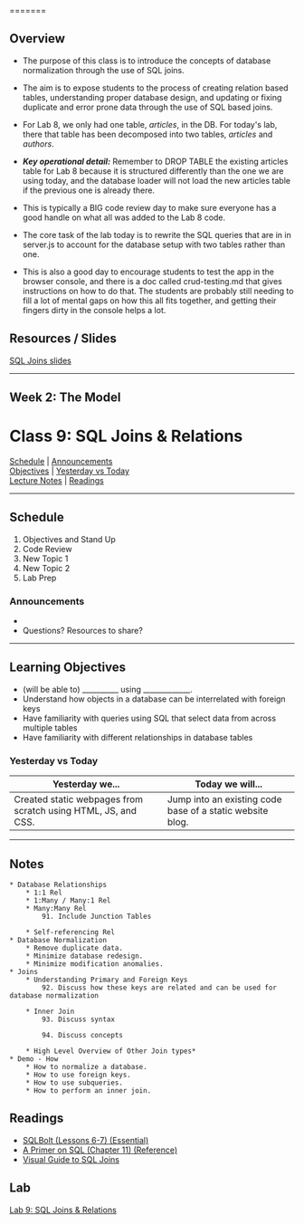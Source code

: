 =======
## Overview
<!-- Provide a general overview of the daily concepts and processes that will be covered in lectures and labs -->

- The purpose of this class is to introduce the concepts of database normalization through the use of SQL joins.

- The aim is to expose students to the process of creating relation based tables, understanding proper database design, and updating or fixing duplicate and error prone data through the use of SQL based joins.

- For Lab 8, we only had one table, *articles*, in the DB. For today's lab, there that table has been decomposed into two tables, *articles* and *authors*.

- ***Key operational detail:*** Remember to DROP TABLE the existing articles table for Lab 8 because it is structured differently than the one we are using today, and the database loader will not load the new articles table if the previous one is already there.

- This is typically a BIG code review day to make sure everyone has a good handle on what all was added to the Lab 8 code.

- The core task of the lab today is to rewrite the SQL queries that are in in server.js to account for the database setup with two tables rather than one.

- This is also a good day to encourage students to test the app in the browser console, and there is a doc called crud-testing.md that gives instructions on how to do that. The students are probably still needing to fill a lot of mental gaps on how this all fits together, and getting their fingers dirty in the console helps a lot.



## Resources / Slides
<!-- Provide any links to external slides or other resources that will support the delivery of content. These can also be student-facing docs! -->

[SQL Joins slides](https://www.icloud.com/keynote/000y-6yfdhnh_k-Cy1nd8cuEA#Code_301_-_Class_9)


---

## **Week 2: The Model**
# Class 9: SQL Joins & Relations

[Schedule](#schedule) | [Announcements](#announcements) </br>
[Objectives](#learning-objectives) | [Yesterday vs Today](#yesterday-vs-today) </br>
[Lecture Notes](#notes) | [Readings](#readings)


<hr></hr>

## Schedule
1. Objectives and Stand Up
1. Code Review
1. New Topic 1
1. New Topic 2
1. Lab Prep

### Announcements
* 
* Questions? Resources to share?

<hr></hr>

## Learning Objectives
- (will be able to) __________ using _____________.
- Understand how objects in a database can be interrelated with foreign keys
- Have familiarity with queries using SQL that select data from across multiple tables
- Have familiarity with different relationships in database tables


### Yesterday vs Today
| Yesterday we... | Today we will... |
| --------------- | ---------------- |
| Created static webpages from scratch using HTML, JS, and CSS. | Jump into an existing code base of a static website blog. |

<hr></hr>

## Notes

    * Database Relationships
        * 1:1 Rel
        * 1:Many / Many:1 Rel
        * Many:Many Rel
            91. Include Junction Tables

        * Self-referencing Rel
    * Database Normalization
        * Remove duplicate data.
        * Minimize database redesign.
        * Minimize modification anomalies.
    * Joins
        * Understanding Primary and Foreign Keys
            92. Discuss how these keys are related and can be used for database normalization

        * Inner Join
            93. Discuss syntax

            94. Discuss concepts

        * High Level Overview of Other Join types*
    * Demo - How
        * How to normalize a database.
        * How to use foreign keys.
        * How to use subqueries.
        * How to perform an inner join.


## Readings
* [SQLBolt (Lessons 6-7) (Essential)](http://sqlbolt.com/lesson/select_queries_with_joins)
* [A Primer on SQL (Chapter 11) (Reference)](https://leanpub.com/aprimeronsql/read#leanpub-auto-understanding-joins)
* [Visual Guide to SQL Joins](http://www.codeproject.com/Articles/33052/Visual-Representation-of-SQL-Joins)

## Lab
<!-- Provide a link to the daily lab README in the Labs directory, and review this document as part of the lecture -->
[Lab 9: SQL Joins & Relations](../../labs/09-SQL-joins/README.md)
